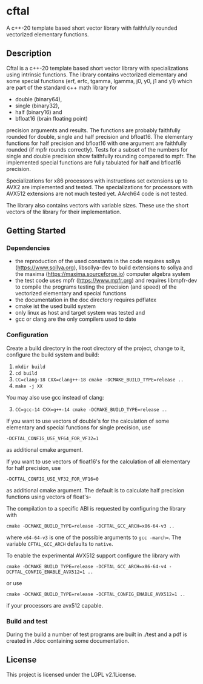 # cftal

A c++-20 template based short vector library with faithfully rounded
vectorized elementary functions.

## Description

Cftal is a c++-20 template based short vector library with specializations
using intrinsic functions.
The library contains vectorized elementary and some special functions
(erf, erfc, tgamma, lgamma, j0, y0, j1 and y1) which are part of the standard
c++ math library for
- double (binary64),
- single (binary32),
- half (binary16) and
- bfloat16 (brain floating point)

precision arguments and results. The functions are probably faithfully rounded
for double, single and half precision and bfloat16.
The elementary functions for half precision and bfloat16 with one argument are
faithfully rounded (if mpfr rounds correctly).
Tests for a  subset of the numbers for single and double precision show
faithfully rounding compared to mpfr.
The implemented special functions are fully tabulated for half and bfloat16
precision.

Specializations for x86 processors with instructions set extensions up to AVX2
are implemented and tested.
The specializations for processors with AVX512 extensions are not much tested
yet.
AArch64 code is not tested.

The library also contains vectors with variable sizes. These use the
short vectors of the library for their implementation.

## Getting Started

### Dependencies

- the reproduction of the used constants in the code requires
  sollya (https://www.sollya.org), libsollya-dev to build
  extensions to sollya and the maxima (https://maxima.sourceforge.io)
  computer algebra system
- the test code uses mpfr (https://www.mpfr.org) and requires
  libmpfr-dev to compile the programs testing the precision (and speed)
  of the vectorized elementary and special functions
- the documentation in the doc directory requires pdflatex
- cmake ist the used build system
- only linux as host and target system was tested and
- gcc or clang are the only compilers used to date

### Configuration

Create a build directory in the root directory of the project, change to it,
configure the build system and build:

1. `mkdir build`
2. `cd build`
3. `CC=clang-18 CXX=clang++-18 cmake -DCMAKE_BUILD_TYPE=release ..`
4. `make -j XX` 

You may also use gcc instead of clang:

3. `CC=gcc-14 CXX=g++-14 cmake -DCMAKE_BUILD_TYPE=release ..`

If you want to use vectors of double's for the calculation of some elementary
and special functions for single precision, use

`-DCFTAL_CONFIG_USE_VF64_FOR_VF32=1`

as additional cmake argument.

If you want to use vectors of float16's for the calculation of all elementary
for half precision, use

`-DCFTAL_CONFIG_USE_VF32_FOR_VF16=0`

as additional cmake argument. The default is to calculate half precision
functions using vectors of float's-

The compilation to a specific ABI is requested by configuring the library with

`cmake -DCMAKE_BUILD_TYPE=release -DCFTAL_GCC_ARCH=x86-64-v3 ..`

where `x64-64-v3` is one of the possible arguments to `gcc -march=`.
The variable `CFTAL_GCC_ARCH` defaults to `native`.

To enable the experimental AVX512 support configure the library with

`cmake -DCMAKE_BUILD_TYPE=release -DCFTAL_GCC_ARCH=x86-64-v4 -DCFTAL_CONFIG_ENABLE_AVX512=1 ..`

or use

`cmake -DCMAKE_BUILD_TYPE=release -DCFTAL_CONFIG_ENABLE_AVX512=1 ..`

if your processors are avx512 capable.


### Build and test

During the build a number of test programs are built in ./test and
a pdf is created in ./doc containing some documentation.

## License

This project is licensed under the LGPL v2.1License.

